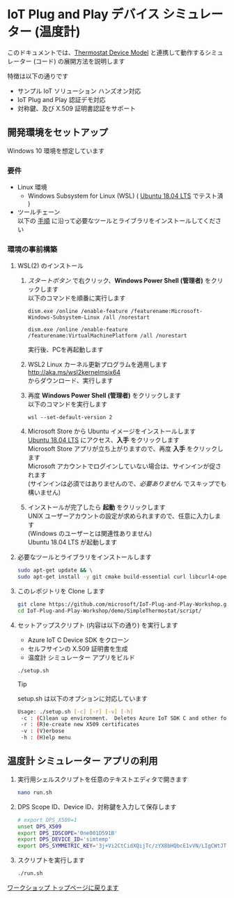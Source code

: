 # IoT Plug and Play デバイス シミュレーター (温度計)

このドキュメントでは、[Thermostat Device Model](https://github.com/Azure/iot-plugandplay-models/blob/main/dtmi/com/example/thermostat-1.json) と連携して動作するシミュレーター (コード) の展開方法を説明します

特徴は以下の通りです  
- サンプル IoT ソリューション ハンズオン対応  
- IoT Plug and Play 認証デモ対応  
- 対称鍵、及び X.509 証明書認証をサポート  

## 開発環境をセットアップ  
Windows 10 環境を想定しています

### 要件

- Linux 環境  
    - Windows Subsystem for Linux (WSL) ( [Ubuntu 18.04 LTS](https://www.microsoft.com/ja-jp/p/ubuntu-1804-lts/9n9tngvndl3q) でテスト済 )  
- ツールチェーン   
以下の [手順](#install-pre-requisite) に沿って必要なツールとライブラリをインストールしてください

### 環境の事前構築
1. WSL(2) のインストール
    1. *スタートボタン* で右クリック、**Windows Power Shell (管理者)** をクリックします  
    以下のコマンドを順番に実行します  
        ``` Windows Power Shell
        dism.exe /online /enable-feature /featurename:Microsoft-Windows-Subsystem-Linux /all /norestart  

        dism.exe /online /enable-feature /featurename:VirtualMachinePlatform /all /norestart  
        ```
        実行後、PCを再起動します
    1. WSL2 Linux カーネル更新プログラムを適用します  
    http://aka.ms/wsl2kernelmsix64  
    からダウンロード、実行します  
    1. 再度 **Windows Power Shell (管理者)** をクリックします  
    以下のコマンドを実行します  
        ``` Windows Power Shell
        wsl --set-default-version 2   
        ```
    1. Microsoft Store から Ubuntu イメージをインストールします  
    [Ubuntu 18.04 LTS](https://www.microsoft.com/ja-jp/p/ubuntu-1804-lts/9n9tngvndl3q) にアクセス、**入手** をクリックします  
    Microsoft Store アプリが立ち上がりますので、再度 **入手** をクリックします  
    Microsoft アカウントでログインしていない場合は、サインインが促されます  
    (サインインは必須ではありませんので、*必要ありません* でスキップでも構いません)  

    1. インストールが完了したら **起動** をクリックします  
    UNIX ユーザーアカウントの設定が求められますので、任意に入力します  
    (Windows のユーザーとは関連性ありません)  
    Ubuntu 18.04 LTS が起動します  

1. 必要なツールとライブラリをインストールします
    ```bash
    sudo apt-get update && \
    sudo apt-get install -y git cmake build-essential curl libcurl4-openssl-dev libssl-dev uuid-dev
    ```  
1. このレポジトリを Clone します
    ```bash
    git clone https://github.com/microsoft/IoT-Plug-and-Play-Workshop.git && \
    cd IoT-Plug-and-Play-Workshop/demo/SimpleThermostat/script/
    ```  
1. セットアップスクリプト (内容は以下の通り) を実行します  
    - Azure IoT C Device SDK をクローン  
    - セルフサインの X.509 証明書を生成  
    - 温度計 シミュレーター アプリをビルド  

    ```bash
    ./setup.sh
    ```

    > [!TIP]  
    > setup.sh は以下のオプションに対応しています  
    >
    > ```bash
    > Usage: ./setup.sh [-c] [-r] [-v] [-h]
    >  -c : (C)lean up environment.  Deletes Azure IoT SDK C and other folders and files
    >  -r : (R)e-create new X509 certificates
    >  -v : (V)erbose
    >  -h : (H)elp menu
    >```

## 温度計 シミュレーター アプリの利用  

1. 実行用シェルスクリプトを任意のテキストエディタで開きます  
    ```bash
    nano run.sh  
    ```
1. DPS Scope ID、Device ID、対称鍵を入力して保存します
    ```bash
    # export DPS_X509=1
    unset DPS_X509
    export DPS_IDSCOPE='0ne001D591B'
    export DPS_DEVICE_ID='simtemp'
    export DPS_SYMMETRIC_KEY='3j+Vi2CtCidXQijTc/zYX8bHQbcE1vVN/LIgCWtJT8Q='
    ```  
1. スクリプトを実行します
    ```bash
    ./run.sh  
    ```  
[ワークショップ トップページに戻ります](../)  

